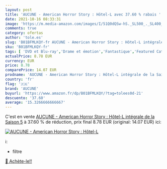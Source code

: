 ```yaml
---
layout: post
title: 'AUCUNE - American Horror Story : Hôtel-L avec 37.60 % rabais '
date: 2021-10-16 08:33:31
image: 'https://m.media-amazon.com/images/I/51Q0dQSw-hS._SL500_._SL400_.jpg'
comments: true
category: ofertas
author: 'tole.es'
slug: 'B01BFMLKQY-fr AUCUNE - American Horror Story : Hôtel-L intégrale de la...'
sku: 'B01BFMLKQY-fr'
tags: [ 'DVD et Blu-ray','Drame et émotion','Fantastique','Featured Categories','Horreur et épouvante','Séries TV','Thriller','aucune', ]
actualPrice: 8.78 EUR
currency: EUR
price: 8.78
comparePrice: 14.07 EUR
prodname: 'AUCUNE - American Horror Story : Hôtel-L intégrale de la Saison 5'
country: 'fr'
flag: '🇫🇷'
brand: 'AUCUNE'
buyurl: 'https://www.amazon.fr/dp/B01BFMLKQY/?tag=tolees0d-21'
descuento: '37.60'
average: '15.3266666666667'
---
```


C'est en vente [AUCUNE - American Horror Story : Hôtel-L intégrale de la Saison 5](https://www.amazon.fr/dp/B01BFMLKQY/?tag=tolees0d-21)  à  37.60 % de réduction, prix final  8.78 EUR (original: 14.07 EUR) ici:

[![AUCUNE - American Horror Story : Hôtel-L](https://m.media-amazon.com/images/I/51Q0dQSw-hS._SL500_._SL400_.jpg)](https://www.amazon.fr/dp/B01BFMLKQY/?tag=tolees0d-21)

ℹ️:

- filtre

[🛒 Achète-le!!](https://www.amazon.fr/dp/B01BFMLKQY/?tag=tolees0d-21)
